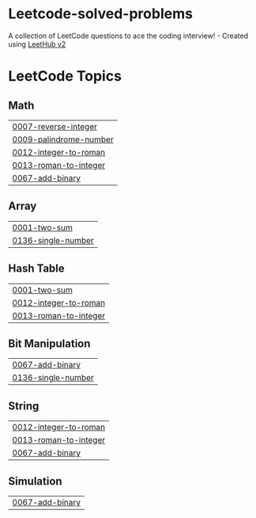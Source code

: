 # Leetcode-solved-problems
A collection of LeetCode questions to ace the coding interview! - Created using [LeetHub v2](https://github.com/arunbhardwaj/LeetHub-2.0)

<!---LeetCode Topics Start-->
# LeetCode Topics
## Math
|  |
| ------- |
| [0007-reverse-integer](https://github.com/RITHIKA9123/Leetcode-solved-problems/tree/master/0007-reverse-integer) |
| [0009-palindrome-number](https://github.com/RITHIKA9123/Leetcode-solved-problems/tree/master/0009-palindrome-number) |
| [0012-integer-to-roman](https://github.com/RITHIKA9123/Leetcode-solved-problems/tree/master/0012-integer-to-roman) |
| [0013-roman-to-integer](https://github.com/RITHIKA9123/Leetcode-solved-problems/tree/master/0013-roman-to-integer) |
| [0067-add-binary](https://github.com/RITHIKA9123/Leetcode-solved-problems/tree/master/0067-add-binary) |
## Array
|  |
| ------- |
| [0001-two-sum](https://github.com/RITHIKA9123/Leetcode-solved-problems/tree/master/0001-two-sum) |
| [0136-single-number](https://github.com/RITHIKA9123/Leetcode-solved-problems/tree/master/0136-single-number) |
## Hash Table
|  |
| ------- |
| [0001-two-sum](https://github.com/RITHIKA9123/Leetcode-solved-problems/tree/master/0001-two-sum) |
| [0012-integer-to-roman](https://github.com/RITHIKA9123/Leetcode-solved-problems/tree/master/0012-integer-to-roman) |
| [0013-roman-to-integer](https://github.com/RITHIKA9123/Leetcode-solved-problems/tree/master/0013-roman-to-integer) |
## Bit Manipulation
|  |
| ------- |
| [0067-add-binary](https://github.com/RITHIKA9123/Leetcode-solved-problems/tree/master/0067-add-binary) |
| [0136-single-number](https://github.com/RITHIKA9123/Leetcode-solved-problems/tree/master/0136-single-number) |
## String
|  |
| ------- |
| [0012-integer-to-roman](https://github.com/RITHIKA9123/Leetcode-solved-problems/tree/master/0012-integer-to-roman) |
| [0013-roman-to-integer](https://github.com/RITHIKA9123/Leetcode-solved-problems/tree/master/0013-roman-to-integer) |
| [0067-add-binary](https://github.com/RITHIKA9123/Leetcode-solved-problems/tree/master/0067-add-binary) |
## Simulation
|  |
| ------- |
| [0067-add-binary](https://github.com/RITHIKA9123/Leetcode-solved-problems/tree/master/0067-add-binary) |
<!---LeetCode Topics End-->